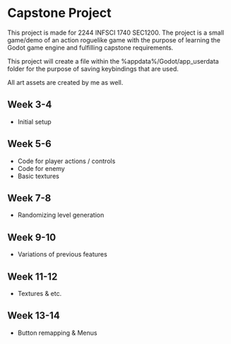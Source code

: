 # Capstone Project
This project is made for 2244 INFSCI 1740 SEC1200.
The project is a small game/demo of an action roguelike game with the purpose of learning the Godot game engine and fulfilling capstone requirements.

This project will create a file within the %appdata%/Godot/app_userdata folder for the purpose of saving keybindings that are used.

All art assets are created by me as well. 


## Week 3-4
- Initial setup
 
## Week 5-6
- Code for player actions / controls
- Code for enemy
- Basic textures

## Week 7-8
- Randomizing level generation

## Week 9-10
- Variations of previous features

## Week 11-12
- Textures & etc.

## Week 13-14
- Button remapping & Menus
